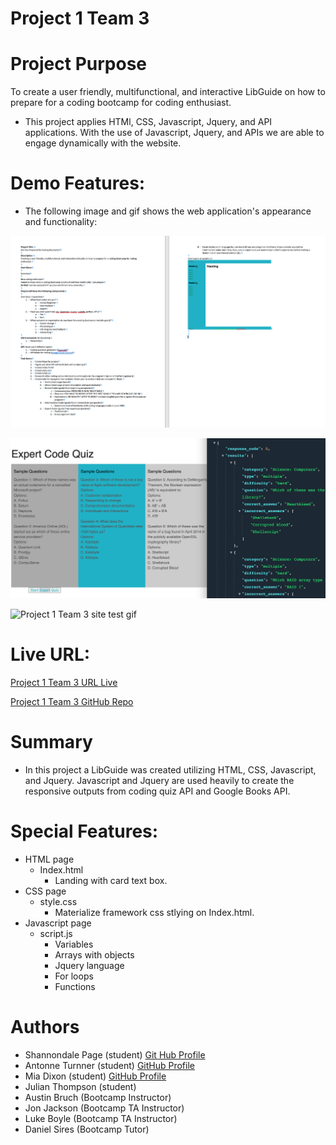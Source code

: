 # Project 1 Team 3

# Project Purpose
To create a user friendly, multifunctional, and interactive LibGuide on how to prepare for a coding bootcamp for coding enthusiast.

* This project applies HTMl, CSS, Javascript, Jquery, and API applications. With the use of Javascript, Jquery, and APIs we are able to engage dynamically with the website.

# Demo Features:
* The following image and gif shows the web application's appearance and functionality:

![Project 1 Team 3 Pseudocode screenshot](./assets/pseudocode.png)

![Project 1 Team 3 quiz Screenshot](./assets/quizshot.png)

![Project 1 Team 3 site test gif](./assets/Projectsitetest.gif)

# Live URL:
<a href="https://antonneturner.github.io/Project1-team-3/">Project 1 Team 3 URL Live</a>

<a href="https://github.com/antonneturner/Project1-team-3.git">Project 1 Team 3 GitHub Repo</a>

# Summary
* In this project a LibGuide was created utilizing HTML, CSS, Javascript, and Jquery. Javascript and Jquery are used heavily to create the responsive outputs from coding quiz API and Google Books API.

# Special Features:
* HTML page
  * Index.html
    * Landing with card text box.
* CSS page
  * style.css
    * Materialize framework css stlying on Index.html.
* Javascript page
  * script.js
    * Variables
    * Arrays with objects
    * Jquery language 
    * For loops
    * Functions
  


# Authors
* Shannondale Page (student) <a href="https://github.com/sjohn214">Git Hub Profile</a>
* Antonne Turnner (student) <a href="https://github.com/antonneturner">GitHub Profile</a>
* Mia Dixon (student) <a href="https://github.com/Timia154">GitHub Profile</a>
* Julian Thompson (student)
* Austin Bruch (Bootcamp Instructor)
* Jon Jackson (Bootcamp TA Instructor)
* Luke Boyle (Bootcamp TA Instructor)
* Daniel Sires (Bootcamp Tutor)